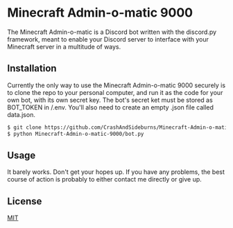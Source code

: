 # Minecraft Admin-o-matic 9000
The Minecraft Admin-o-matic is a Discord bot written with the discord.py framework, meant to enable your Discord server to interface with your Minecraft server in a multitude of ways.
## Installation
Currently the only way to use the Minecraft Admin-o-matic 9000 securely is to clone the repo to your personal computer, and run it as the code for your own bot, with its own secret key. The bot's secret ket must be stored as BOT_TOKEN in /.env. You'll also need to create an empty .json file called data.json.
```bash
$ git clone https://github.com/CrashAndSideburns/Minecraft-Admin-o-matic-9000.git
$ python Minecraft-Admin-o-matic-9000/bot.py
```
## Usage
It barely works. Don't get your hopes up. If you have any problems, the best course of action is probably to either contact me directly or give up.
## License
[MIT](https://choosealicense.com/licenses/mit/)